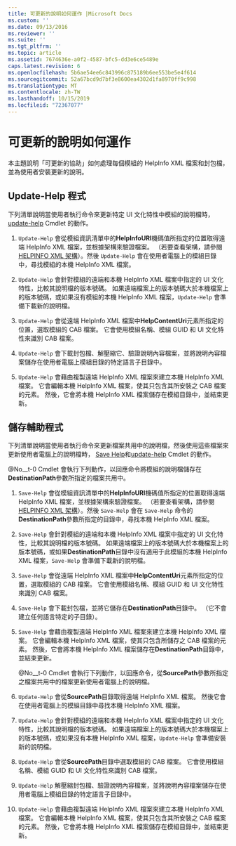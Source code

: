 ```yaml
---
title: 可更新的說明如何運作 |Microsoft Docs
ms.custom: ''
ms.date: 09/13/2016
ms.reviewer: ''
ms.suite: ''
ms.tgt_pltfrm: ''
ms.topic: article
ms.assetid: 7674636e-a0f2-4587-bfc5-dd3e6ce5489e
caps.latest.revision: 6
ms.openlocfilehash: 5b6ae54ee6c843996c875189b6ee553be5e4f614
ms.sourcegitcommit: 52a67bcd9d7bf3e8600ea4302d1fa8970ff9c998
ms.translationtype: MT
ms.contentlocale: zh-TW
ms.lasthandoff: 10/15/2019
ms.locfileid: "72367077"
---
```

# <a name="how-updatable-help-works"></a>可更新的說明如何運作

本主題說明「可更新的協助」如何處理每個模組的 HelpInfo XML 檔案和封包檔，並為使用者安裝更新的說明。

## <a name="the-update-help-process"></a>Update-Help 程式

下列清單說明當使用者執行命令來更新特定 UI 文化特性中模組的說明檔時， [update-help](/powershell/module/Microsoft.PowerShell.Core/Update-Help) Cmdlet 的動作。

1. `Update-Help` 會從模組資訊清單中的**HelpInfoURI**機碼值所指定的位置取得遠端 HelpInfo XML 檔案，並根據架構來驗證檔案。 （若要查看架構，請參閱[HELPINFO XML 架構](./helpinfo-xml-schema.md)）。然後 `Update-Help` 會在使用者電腦上的模組目錄中，尋找模組的本機 HelpInfo XML 檔案。

2. `Update-Help` 會針對模組的遠端和本機 HelpInfo XML 檔案中指定的 UI 文化特性，比較其說明檔的版本號碼。 如果遠端檔案上的版本號碼大於本機檔案上的版本號碼，或如果沒有模組的本機 HelpInfo XML 檔案，`Update-Help` 會準備下載新的說明檔。

3. `Update-Help` 會從遠端 HelpInfo XML 檔案中**HelpContentUri**元素所指定的位置，選取模組的 CAB 檔案。 它會使用模組名稱、模組 GUID 和 UI 文化特性來識別 CAB 檔案。

4. `Update-Help` 會下載封包檔、解壓縮它、驗證說明內容檔案，並將說明內容檔案儲存在使用者電腦上模組目錄的特定語言子目錄中。

5. `Update-Help` 會藉由複製遠端 HelpInfo XML 檔案來建立本機 HelpInfo XML 檔案。 它會編輯本機 HelpInfo XML 檔案，使其只包含其所安裝之 CAB 檔案的元素。 然後，它會將本機 HelpInfo XML 檔案儲存在模組目錄中，並結束更新。

## <a name="the-save-help-process"></a>儲存輔助程式

下列清單說明當使用者執行命令來更新檔案共用中的說明檔，然後使用這些檔案來更新使用者電腦上的說明檔時， [Save Help](/powershell/module/Microsoft.PowerShell.Core/Save-Help)和[update-help](/powershell/module/Microsoft.PowerShell.Core/Update-Help) Cmdlet 的動作。

@No__t-0 Cmdlet 會執行下列動作，以回應命令將模組的說明檔儲存在**DestinationPath**參數所指定的檔案共用中。

1. `Save-Help` 會從模組資訊清單中的**HelpInfoURI**機碼值所指定的位置取得遠端 HelpInfo XML 檔案，並根據架構來驗證檔案。 （若要查看架構，請參閱[HELPINFO XML 架構](./helpinfo-xml-schema.md)）。然後 `Save-Help` 會在 `Save-Help` 命令的**DestinationPath**參數所指定的目錄中，尋找本機 HelpInfo XML 檔案。

2. `Save-Help` 會針對模組的遠端和本機 HelpInfo XML 檔案中指定的 UI 文化特性，比較其說明檔的版本號碼。 如果遠端檔案上的版本號碼大於本機檔案上的版本號碼，或如果**DestinationPath**目錄中沒有適用于此模組的本機 HelpInfo XML 檔案，`Save-Help` 會準備下載新的說明檔。

3. `Save-Help` 會從遠端 HelpInfo XML 檔案中**HelpContentUri**元素所指定的位置，選取模組的 CAB 檔案。 它會使用模組名稱、模組 GUID 和 UI 文化特性來識別 CAB 檔案。

4. `Save-Help` 會下載封包檔，並將它儲存在**DestinationPath**目錄中。 （它不會建立任何語言特定的子目錄）。

5. `Save-Help` 會藉由複製遠端 HelpInfo XML 檔案來建立本機 HelpInfo XML 檔案。 它會編輯本機 HelpInfo XML 檔案，使其只包含所儲存之 CAB 檔案的元素。 然後，它會將本機 HelpInfo XML 檔案儲存在**DestinationPath**目錄中，並結束更新。

   @No__t-0 Cmdlet 會執行下列動作，以回應命令，從**SourcePath**參數所指定之檔案共用中的檔案更新使用者電腦上的說明檔。

1. `Update-Help` 會從**SourcePath**目錄取得遠端 HelpInfo XML 檔案。 然後它會在使用者電腦上的模組目錄中尋找本機 HelpInfo XML 檔案。

2. `Update-Help` 會針對模組的遠端和本機 HelpInfo XML 檔案中指定的 UI 文化特性，比較其說明檔的版本號碼。 如果遠端檔案上的版本號碼大於本機檔案上的版本號碼，或如果沒有本機 HelpInfo XML 檔案，`Update-Help` 會準備安裝新的說明檔。

3. `Update-Help` 會從**SourcePath**目錄中選取模組的 CAB 檔案。 它會使用模組名稱、模組 GUID 和 UI 文化特性來識別 CAB 檔案。

4. `Update-Help` 解壓縮封包檔、驗證說明內容檔案，並將說明內容檔案儲存在使用者電腦上模組目錄的特定語言子目錄中。

5. `Update-Help` 會藉由複製遠端 HelpInfo XML 檔案來建立本機 HelpInfo XML 檔案。 它會編輯本機 HelpInfo XML 檔案，使其只包含其所安裝之 CAB 檔案的元素。 然後，它會將本機 HelpInfo XML 檔案儲存在模組目錄中，並結束更新。